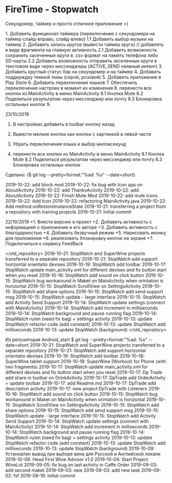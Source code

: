# FireTime - Stopwatch
Секундомер, таймер и просто отличное приложение =)

</Plans>
1. Добавить функционал таймера (переключение с секундомера на таймер слайд-вправо, слайд-влево)
	1.1 Добавить выбор музыки на таймер
2. Добавить запись кругов (вывести таймер круга) // добавлять в виде фрагмента на главную активность
	2.1 Добавить возможность сохранить засеченные круги в .csv формат на память телефона либо SD-карты 
	2.2 Добавить возможность отправить засеченные круги в текстовом виде через мессенджеры (ACTIVE_SEND неявный интент)
3. Добавить круглый статус бар на секундомер и на таймер
4. Добавить поддерждку темной темы (серой, розовой)
5. Добавить приложение в Play Store
6. Добавить переключение языков
7. Обеспечить переключение настроек в момент их изменения
8. перенести все кнопки из MainActivity в меню MainActivity
	8.1 Кнопка Mute
	8.2 Поделиться результатом через мессенджер или почту
	8.3 Блокировка остальных кнопок
9. 

</Plans>

</TODO> 23/10/2019
1. В настройках добавить в toolbar кнопку назад
2. Вывести мелкие кнопки как кнопки с картинкой в левой части
3. Убрать переключения языка и выбор миллисекунд

8. перенести все кнопки из MainActivity в меню MainActivity
	8.1 Кнопка Mute
	8.2 Поделиться результатом через мессенджер или почту
	8.3 Блокировка остальных кнопок
	
</TODO>

Сделано: ($ git log --pretty=format:"%ad: %s" --date=short)

2019-10-22: add block mod
2019-10-22: fix bug with Icon app on AboutActivity
2019-10-22: add ThanksActivity
2019-10-22: add AboutActivity
2019-10-22: Finish Mute Mod
2019-10-22: add mute icons
2019-10-22: Add Icon
2019-10-22: refactoring MainActivity.java
2019-10-22: Add method onRestoreInstanceState
2019-10-21: transferring a project from a repository with training projects
2019-10-21: Initial commit

</TODO> 22/10/2019
+1. Внести версию в проект
+2. Добавить активность с информацией о приложение и его авторе
+3. Добавить активность с благодарностью 
+4. Добавить безвучный режим
+5. Нарисовать иконку для приложения
+6. реализовать блокировку кнопок на экране
+7. Подключиться к сервису FeedBack
</TODO>


</old_repository>
2019-10-21: StopWatch and SuperWine projects transferred to a separate repository
2019-10-21: StopWatch add support horizontal orientatio devises
2019-10-19: StopWatch add toolbar
2019-10-17: StopWatch update main_activity.xml for different devises and fix button start when you reset
2019-10-16: StopWatch add sound on click button
2019-10-15: StopWatch bug workaround in Maket on MainActivity when orintation is horizontal
2019-10-15: StopWatch ScrollView on SettingsActivity
2019-10-15: StopWatch add share options
2019-10-15: StopWatch add send support msg
2019-10-15: StopWatch update - large interface
2019-10-15: StopWatch add Activity Send Support
2019-10-14: StopWatch update settings (connect with MainActivity)
2019-10-14: StopWatch add increment in milliseconds
2019-10-14: StopWatch background and pause running flag
2019-10-14: StopWatch ru/en (need fix bag) + settings activity
2019-10-13: update StopWatch refactor code (add constant)
2019-10-13: update StopWatch add milliseconds
2019-10-13: update StopWatch (background)
</old_repository>




Из репозитория Android_start
$ git log --pretty=format:"%ad: %s" --date=short
2019-10-21: StopWatch and SuperWine projects transferred to a separate repository
2019-10-21: StopWatch add support horizontal orientatio devises
2019-10-19: StopWatch add toolbar
2019-10-18: SuperWine tablet support
2019-10-18: SuperWine (Workout) for Phone (with two fragments)
2019-10-17: StopWatch update main_activity.xml for different devises and fix button start when you reset
2019-10-17: Dp Trade add share in toolbar on DrinkActivity
2019-10-17: DpTrade add OrderActivity + update toolbar
2019-10-17: add Readme.md
2019-10-17: DpTrade add description activity
2019-10-17: new project DpTrade with Listeners
2019-10-16: StopWatch add sound on click button
2019-10-15: StopWatch bug workaround in Maket on MainActivity when orintation is horizontal
2019-10-15: StopWatch ScrollView on SettingsActivity
2019-10-15: StopWatch add share options
2019-10-15: StopWatch add send support msg
2019-10-15: StopWatch update - large interface
2019-10-15: StopWatch add Activity Send Support
2019-10-14: StopWatch update settings (connect with MainActivity)
2019-10-14: StopWatch add increment in milliseconds
2019-10-14: StopWatch background and pause running flag
2019-10-14: StopWatch ru/en (need fix bag) + settings activity
2019-10-13: update StopWatch refactor code (add constant)
2019-10-13: update StopWatch add milliseconds
2019-10-13: update StopWatch (background)
2019-10-09: Установлен вывод при выборе вина для Русской и Английской локали
2019-10-09: Head First Wine Advisor v1.0
2019-10-04: Start Project WineLot
2019-09-05: fix bug on last activity in Caffe Order
2019-09-03: add second maket
2019-09-03: new
2019-09-03: add new task
2019-09-02: fsf
2019-08-19: Initial commit
